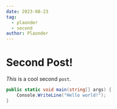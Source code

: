 ```yaml
---
date: 2023-08-23
tag: 
  - plaonder
  - second
author: Plaonder  
---
```


# Second Post!
_This_ is a cool second `post`.


```cs
public static void main(string[] args) {
	Console.WriteLine("Hello world!");
}
```